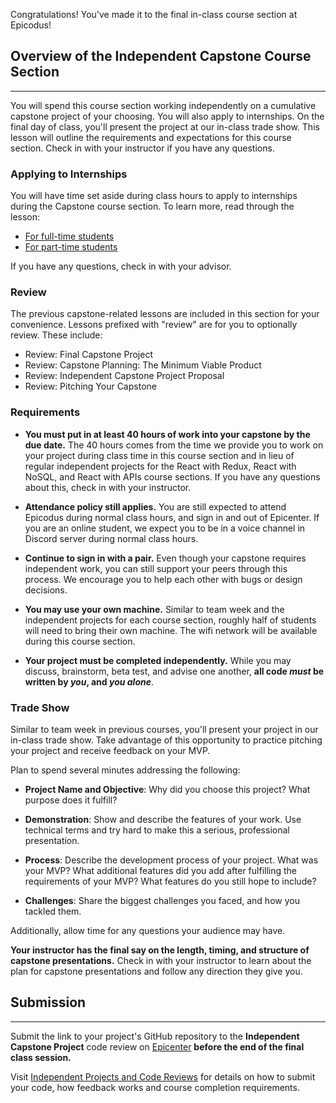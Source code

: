 Congratulations! You've made it to the final in-class course section at Epicodus! 

## Overview of the Independent Capstone Course Section
---

You will spend this course section working independently on a cumulative capstone project of your choosing. You will also apply to internships.  On the final day of class, you'll present the project at our in-class trade show. 
This lesson will outline the requirements and expectations for this course section. Check in with your instructor if you have any questions.
 
### Applying to Internships

You will have time set aside during class hours to apply to internships during the Capstone course section. To learn more, read through the lesson:

* [For full-time students](/react/independent-capstone-part-2/career-services-day) 
* [For part-time students](/react/independent-capstone-part-2/career-services-day)

If you have any questions, check in with your advisor.

### Review

The previous capstone-related lessons are included in this section for your convenience. Lessons prefixed with "review" are for you to optionally review. These include:

* Review: Final Capstone Project
* Review: Capstone Planning: The Minimum Viable Product
* Review: Independent Capstone Project Proposal
* Review: Pitching Your Capstone

### Requirements

* **You must put in at least 40 hours of work into your capstone by the due date.** The 40 hours comes from the time we provide you to work on your project during class time in this course section and in lieu of regular independent projects for the React with Redux, React with NoSQL, and React with APIs course sections. If you have any questions about this, check in with your instructor.

* **Attendance policy still applies.** You are still expected to attend Epicodus during normal class hours, and sign in and out of Epicenter. If you are an online student, we expect you to be in a voice channel in Discord server during normal class hours.

* **Continue to sign in with a pair.** Even though your capstone requires independent work, you can still support your peers through this process. We encourage you to help each other with bugs or design decisions. 

* **You may use your own machine.** Similar to team week and the independent projects for each course section, roughly half of  students will need to bring their own machine. The wifi network will be available during this course section. 

* **Your project must be completed independently.** While you may discuss, brainstorm, beta test, and advise one another, **all code _must_ be written by _you_, and _you alone_**. 

### Trade Show

Similar to team week in previous courses, you'll present your project in our in-class trade show. Take advantage of this opportunity to practice pitching your project and receive feedback on your MVP.

Plan to spend several minutes addressing the following:

*  **Project Name and Objective**: Why did you choose this project?  What purpose does it fulfill? 

*  **Demonstration**: Show and describe the features of your work. Use technical terms and try hard to make this a serious, professional presentation.

*  **Process**:  Describe the development process of your project. What was your MVP? What additional features did you add after fulfilling the requirements of your MVP? What features do you still hope to include? 

*  **Challenges**:  Share the biggest challenges you faced, and how you tackled them. 

Additionally, allow time for any questions your audience may have. 

**Your instructor has the final say on the length, timing, and structure of capstone presentations.** Check in with your instructor to learn about the plan for capstone presentations and follow any direction they give you.

## Submission
---

Submit the link to your project's GitHub repository to the **Independent Capstone Project**  code review on [Epicenter](https://epicenter.epicodus.com/) **before the end of the final class session.**

Visit [Independent Projects and Code Reviews](/pre-work/getting-started-at-epicodus/independent-projects-and-code-reviews) for details on how to submit your code, how feedback works and course completion requirements.


